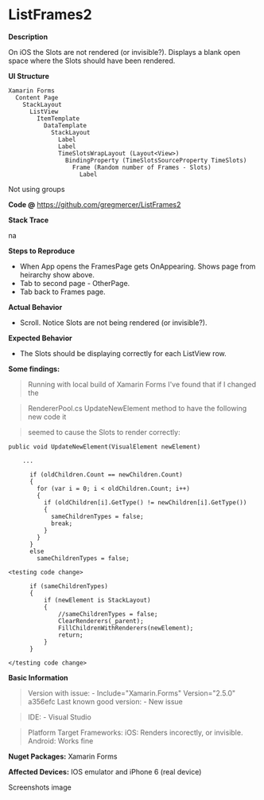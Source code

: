 # ListFrames2

**Description**

On iOS the Slots are not rendered (or invisible?). Displays a blank open space where the Slots should have been rendered.

**UI Structure**

```
Xamarin Forms 
  Content Page
    StackLayout
      ListView
        ItemTemplate 
          DataTemplate
            StackLayout
              Label
              Label
              TimeSlotsWrapLayout (Layout<View>)
                BindingProperty (TimeSlotsSourceProperty TimeSlots)
                  Frame (Random number of Frames - Slots)
                    Label 
```                  

Not using groups 

**Code @**
https://github.com/gregmercer/ListFrames2

**Stack Trace**

na

**Steps to Reproduce**
- When App opens the FramesPage gets OnAppearing. Shows page from heirarchy show above.
- Tab to second page - OtherPage.
- Tab back to Frames page.

**Actual Behavior**
- Scroll. Notice Slots are not being rendered (or invisible?).

**Expected Behavior**
- The Slots should be displaying correctly for each ListView row.

**Some findings:**

> Running with local build of Xamarin Forms I've found that if I changed the 

> RendererPool.cs UpdateNewElement method to have the following new code it 

> seemed to cause the Slots to render correctly:

```
public void UpdateNewElement(VisualElement newElement)

    ...

      if (oldChildren.Count == newChildren.Count)
      {
        for (var i = 0; i < oldChildren.Count; i++)
        {
          if (oldChildren[i].GetType() != newChildren[i].GetType())
          {
            sameChildrenTypes = false;
            break;
          }
        }
      }
      else
        sameChildrenTypes = false;

<testing code change>

      if (sameChildrenTypes) 
      {
          if (newElement is StackLayout)
          {
              //sameChildrenTypes = false;
              ClearRenderers(_parent);
              FillChildrenWithRenderers(newElement);
              return;
          }
      }

</testing code change>
```

**Basic Information**

> Version with issue: - Include="Xamarin.Forms" Version="2.5.0" a356efc
Last known good version: - New issue

> IDE: - Visual Studio

> Platform Target Frameworks:
iOS: Renders incorectly, or invisible.
Android: Works fine

**Nuget Packages:**
Xamarin Forms

**Affected Devices:**
IOS emulator and iPhone 6 (real device)

Screenshots
image
